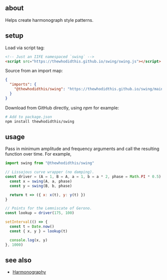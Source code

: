 ## about

Helps create harmonograph style patterns.

## setup

Load via script tag:

```html
<!-- Just an IIFE namespaced `swing` -->
<script src="https://thewhodidthis.github.io/swing/swing.js"></script>
```

Source from an import map:

```json
{
  "imports": {
    "@thewhodidthis/swing": "https://thewhodidthis.github.io/swing/main.js"
  }
}
```

Download from GitHub directly, using _npm_ for example:

```sh
# Add to package.json
npm install thewhodidthis/swing
```

## usage

Pass in minimum amplitude and frequency arguments and call the resulting function over time. For example,

```js
import swing from "@thewhodidthis/swing"

// Lissajous curve wrapper (no damping).
const driver = (A = 1, B = A, a = 1, b = a * 2, phase = Math.PI * 0.5) => {
  const x = swing(A, a, phase)
  const y = swing(B, b, phase)

  return t => ({ x: x(t), y: y(t) })
}

// Points for the Lemniscate of Gerono.
const lookup = driver(175, 100)

setInterval(() => {
  const t = Date.now()
  const { x, y } = lookup(t)

  console.log(x, y)
}, 1000)
```

## see also

- [Harmonography](https://thewhodidthis.com/harmonography/)
